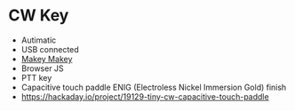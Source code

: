 # CW Key

  * Autimatic
  * USB connected
  * [Makey Makey](https://github.com/sparkfun/MaKeyMaKey)
  * Browser JS
  * PTT key
  * Capacitive touch paddle ENIG (Electroless Nickel Immersion Gold) finish
  * https://hackaday.io/project/19129-tiny-cw-capacitive-touch-paddle


